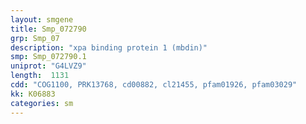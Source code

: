 ```yaml
---
layout: smgene
title: Smp_072790
grp: Smp_07
description: "xpa binding protein 1 (mbdin)"
smp: Smp_072790.1
uniprot: "G4LVZ9"
length:  1131
cdd: "COG1100, PRK13768, cd00882, cl21455, pfam01926, pfam03029"
kk: K06883
categories: sm
---
```

